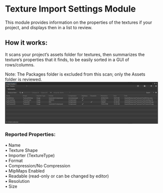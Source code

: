 # **Texture Import Settings Module** ##

This module provides information on the properties of the textures if your project, and displays then in a list to review. 

##  How it works: ##  

It scans your project’s assets folder for textures, then summarizes the texture’s properties that it finds, to be easily sorted in a GUI of rows/columns. 

 Note: The Packages folder is excluded from this scan; only the Assets folder is reviewed.
 <img src="images/texturemodule.png">
### Reported Properties: ###
•	Name <br>
•	Texture Shape <br>
•	Importer (TextureType) <br>
•	Format <br>
•	Compression/No Compression <br>
•	MipMaps Enabled <br>
•	Readable (read-only or can be changed by editor) <br>
•	Resolution <br>
•	Size 
